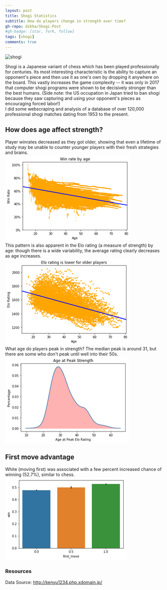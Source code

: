 ```yaml
---
layout: post
title: Shogi Statistics
subtitle: How do players change in strength over time?
gh-repo: dzkha/Shogi-Post
#gh-badge: [star, fork, follow]
tags: [shogi]
comments: true
---
```


![shogi](https://www.culcome.com/culcome/wp-content/uploads/shogi_lesson.jpg)

Shogi is a Japanese variant of chess which has been played professionally for centuries. Its most interesting characteristic is the ability to capture an opponent's piece and then use it as one's own by dropping it anywhere on the board.  This vastly increases the game complexity -- it was only in 2017 that computer shogi programs were shown to be decisively stronger than the best humans. (Side note: the US occupation in Japan tried to ban shogi because they saw capturing and using your opponent's pieces as encouraging forced labor!)
<br/>
I did some webscraping and analysis of a database of over 120,000 professional shogi matches dating from 1953 to the present. 

## How does age affect strength?
Player winrates decreased as they got older, showing that even a lifetime of study may be unable to counter younger players with their fresh strategies and brains. <br/>
![wins_by_age](https://raw.githubusercontent.com/dzkha/dzkha.github.io/master/img/win_by_age.png)<br/>
This pattern is also apparent in the Elo rating (a measure of strength) by age: though there is a wide variability, the average rating clearly
decreases as age increases.  <br/>
![rating_by_age](https://raw.githubusercontent.com/dzkha/dzkha.github.io/master/img/rating_by_age2.png)<br/>
What age do players peak in strength? The median peak is around 31, but there are some who don't peak until well into their 50s.<br/>
![rating_by_age](https://raw.githubusercontent.com/dzkha/dzkha.github.io/master/img/peak_strength.png)<br/>

## First move advantage
White (moving first) was associated with a few percent increased chance of winning (52.7%), similar to chess. <br/>
![first_move](https://raw.githubusercontent.com/dzkha/dzkha.github.io/master/img/first_move_advantage.png)

### Resources

Data Source: http://kenyu1234.php.xdomain.jp/

